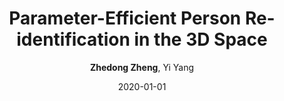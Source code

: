 ---
title: "Parameter-Efficient Person Re-identification in the 3D Space"
collection: publications
permalink: /publication/2020-01-01-Parameter-Efficient-Person-Re-identification-in-the-3D-Space
date: 2020-01-01
doi: 
venue: 'arXiv preprint arXiv:2006.04569'
author: '<strong>Zhedong Zheng</strong>,  Yi Yang'
citation: ' Zhedong Zheng,  Yi Yang, &quot;Parameter-Efficient Person Re-identification in the 3D Space.&quot; arXiv preprint arXiv:2006.04569, 2020.'
pub_year: '2020'
bib: >
    ```bib
    @article{zheng2020person,  
    author = "Zheng, Zhedong and Yang, Yi",  
    title = "Parameter-Efficient Person Re-identification in the 3D Space",  
    journal = "arXiv preprint arXiv:2006.04569",  
    year = "2020"
    }
    ```

---
